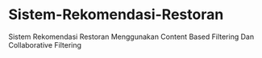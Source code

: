 # Sistem-Rekomendasi-Restoran
Sistem Rekomendasi Restoran Menggunakan Content Based Filtering Dan Collaborative Filtering
